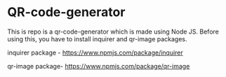 # QR-code-generator
This is repo is a qr-code-generator which is made using Node JS. Before using this, you have to install inquirer and qr-image packages.

inquirer package - 
https://www.npmjs.com/package/inquirer

qr-image package-
https://www.npmjs.com/package/qr-image
